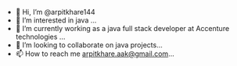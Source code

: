 - 👋 Hi, I’m @arpitkhare144
- 👀 I’m interested in java ...
- 🌱 I’m currently working as a java full stack developer at Accenture technologies ...
- 💞️ I’m looking to collaborate on  java projects...
- 📫 How to reach me arpitkhare.aak@gmail.com...

<!---
arpitkhare144/arpitkhare144 is a ✨ special ✨ repository because its `README.md` (this file) appears on your GitHub profile.
You can click the Preview link to take a look at your changes.
--->
